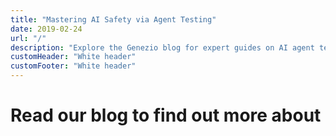 ```yaml
---
title: "Mastering AI Safety via Agent Testing"
date: 2019-02-24
url: "/"
description: "Explore the Genezio blog for expert guides on AI agent testing, RAG system validation, and performance. Learn to build reliable & safe gen AI products."
customHeader: "White header"
customFooter: "White header"
---
```


# Read our blog to find out more about
